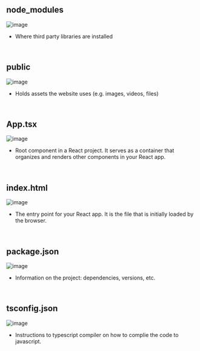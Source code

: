 
## node_modules
![image](https://github.com/lillyxcko/React-Notebook/assets/79551113/62ad1e9d-f4ae-45a2-966f-86ed5c197ce8)

- Where third party libraries are installed
<br>

## public
![image](https://github.com/lillyxcko/React-Notebook/assets/79551113/67d9e337-0128-4e38-9433-97e0d320b171)
- Holds assets the website uses (e.g. images, videos, files)
<br>

## App.tsx
![image](https://github.com/lillyxcko/React-Notebook/assets/79551113/d214b60b-48a3-4cf0-a7eb-401cbc62fe40)
- Root component in a React project. It serves as a container that organizes and renders other components in your React app.
<br>

## index.html
![image](https://github.com/lillyxcko/React-Notebook/assets/79551113/36264b35-7f3b-4e16-9706-b48e7264f2d0)
- The entry point for your React app. It is the file that is initially loaded by the browser.
<br>

## package.json
![image](https://github.com/lillyxcko/React-Notebook/assets/79551113/8918a85b-6d89-44d6-9393-f5aa918f202c)
- Information on the project: dependencies, versions, etc.
<br>

## tsconfig.json
![image](https://github.com/lillyxcko/React-Notebook/assets/79551113/f0e500ae-fd17-4c7b-96ad-695336acaa3f)
- Instructions to typescript compiler on how to complie the code to javascript. 

